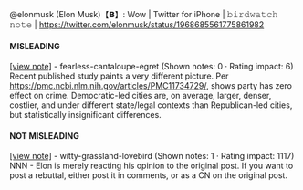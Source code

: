 @elonmusk (Elon Musk)【𝗕】: Wow | Twitter for iPhone | 𝚋𝚒𝚛𝚍𝚠𝚊𝚝𝚌𝚑 𝚗𝚘𝚝𝚎 | https://twitter.com/elonmusk/status/1968685561775861982

#### MISLEADING

[[view note]](https://x.com/i/birdwatch/n/1968751159373439325) - fearless-cantaloupe-egret (Shown notes: 0 · Rating impact: 6)\
Recent published study paints a very different picture.
Per https://pmc.ncbi.nlm.nih.gov/articles/PMC11734729/, shows party has zero effect on crime. 
Democratic-led cities are, on average, larger, denser, costlier, and under different state/legal contexts than Republican-led cities, but statistically insignificant differences.

#### NOT MISLEADING

[[view note]](https://x.com/i/birdwatch/n/1968796712803385406) - witty-grassland-lovebird (Shown notes: 1 · Rating impact: 1117)\
NNN - Elon is merely reacting his opinion to the original post.
If you want to post a rebuttal, either post it in comments, or as a CN on the original post.
